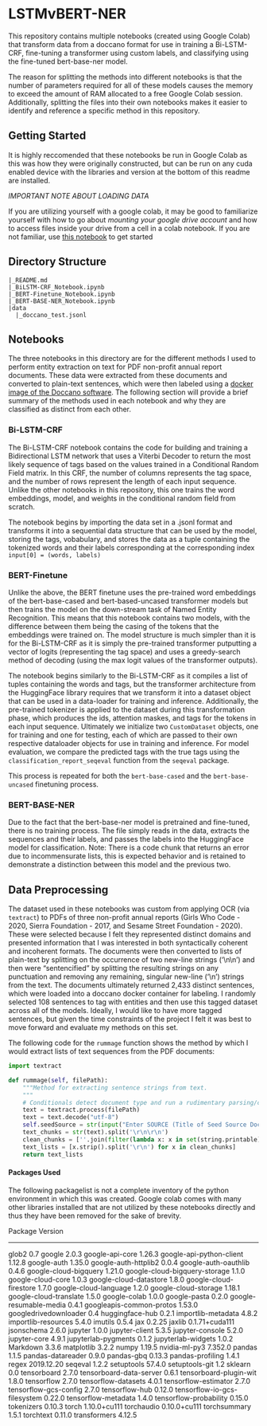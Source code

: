 # LSTMvBERT-NER
This repository contains multiple notebooks (created using Google Colab) that transform data from a doccano format for use in training a Bi-LSTM-CRF, fine-tuning a transformer using custom labels, and classifying using the fine-tuned bert-base-ner model.

The reason for splitting the methods into different notebooks is that the number of parameters required for all of these models causes the memory to exceed the amount of RAM allocated to a free Google Colab session. Additionally, splitting the files into their own notebooks makes it easier to identify and reference a specific method in this repository.

## Getting Started

It is highly reccomended that these notebooks be run in Google Colab as this was how they were originally constructed, but can be run on any cuda enabled device with the libraries and version at the bottom of this readme are installed. 

*IMPORTANT NOTE ABOUT LOADING DATA*

If you are utilizing yourself with a google colab, it may be good to familiarize yourself with how to go about *mounting your google drive account* and how to access files inside your drive from a cell in a colab notebook. If you are not familiar, use [this notebook](https://colab.research.google.com/notebooks/io.ipynb) to get started



## Directory Structure

```
|_README.md
|_BiLSTM-CRF_Notebook.ipynb
|_BERT-Finetune_Notebook.ipynb
|_BERT-BASE-NER_Notebook.ipynb
|data
  |_doccano_test.jsonl
```

## Notebooks

The three notebooks in this directory are for the different methods I used to perform entity extraction on text for PDF non-profit annual report documents. These data were extracted from these documents and converted to plain-text sentences, which were then labeled using a [docker image of the Doccano software](https://hub.docker.com/r/doccano/doccano). The following section will provide a brief summary of the methods used in each notebook and why they are classified as distinct from each other.

### Bi-LSTM-CRF

The Bi-LSTM-CRF notebook contains the code for building and training a Bidirectional LSTM network that uses a Viterbi Decoder to return the most likely sequence of tags based on the values trained in a Conditional Random Field matrix. In this CRF, the number of columns represents the tag space, and the number of rows represent the length of each input sequence. Unlike the other notebooks in this repository, this one trains the word embeddings, model, and weights in the conditional random field from scratch.

The notebook begins by importing the data set in a .jsonl format and transforms it into a sequential data structure that can be used by the model, storing the tags, vobabulary, and stores the data as a tuple containing the tokenized words and their labels corresponding at the corresponding index  `input[0] = (words, labels)`

### BERT-Finetune

Unlike the above, the BERT finetune uses the pre-trained word embeddings of the bert-base-cased and bert-based-uncased transformer models but then trains the model on the down-stream task of Named Entity Recognition. This means that this notebook contains two models, with the difference between them being the casing of the tokens that the embeddings were trained on. The model structure is much simpler than it is for the Bi-LSTM-CRF as it is simply the pre-trained transformer putputting a vector of logits (representing the tag space) and uses a greedy-search method of decoding (using the max logit values of the transformer outputs).

The notebook begins similarly to the Bi-LSTM-CRF as it compiles a list of tuples containing the words and tags, but the transformer architecture from the HuggingFace library requires that we transform it into a dataset object that can be used in a data-loader for training and inference. Additionally, the pre-trained tokenizer is applied to the dataset during this transformation phase, which produces the ids, attention maskes, and tags for the tokens in each input sequence. Ultimately we initialize two `CustomDataset` objects, one for training and one for testing, each of which are passed to their own respective dataloader objects for use in training and inference. For model evaluation, we compare the predicted tags with the true tags using the `classification_report_seqeval` function from the `seqeval` package.

This process is repeated for both the `bert-base-cased` and the `bert-base-uncased` finetuning process.

### BERT-BASE-NER

Due to the fact that the bert-base-ner model is pretrained and fine-tuned, there is no training process. The file simply reads in the data, extracts the sequences and their labels, and passes the labels into the HuggingFace model for classification.  Note: There is a code chunk that returns an error due to incommensurate lists, this is expected behavior and is retained to demonstrate a distinction between this model and the previous two.

## Data Preprocessing

The dataset used in these notebooks was custom from applying OCR (via `textract`) to PDFs of three non-profit annual reports (Girls Who Code - 2020, Sierra Foundation - 2017, and Sesame Street Foundation - 2020). These were selected because I felt they represented distinct domains and presented information that I was interested in both syntactically coherent and incoherent formats. The documents were then converted to lists of plain-text by splitting on the occurrence of two new-line strings (‘\n\n’) and then were “sentencified” by splitting the resulting strings on any punctuation and removing any remaining, singular new-line (‘\n’) strings from the text. The documents ultimately returned 2,433 distinct sentences, which were loaded into a doccano docker container for labeling. I randomly selected 108 sentences to tag with entities and then use this tagged dataset across all of the models. Ideally, I would like to have more tagged sentences, but given the time constraints of the project I felt it was best to move forward and evaluate my methods on this set. 

The following code for the `rummage` function shows the method by which I would extract lists of text sequences from the PDF documents:

```python
import textract

def rummage(self, filePath):
    """Method for extracting sentence strings from text. 
    """
    # Conditionals detect document type and run a rudimentary parsing/cleaning procedure depending for pdfs and htmls
    text = textract.process(filePath)
    text = text.decode("utf-8")
    self.seedSource = str(input("Enter SOURCE (Title of Seed Source Document): ")) #Manual Input of seedSource title/name
    text_chunks = str(text).split('\r\n\r\n')
    clean_chunks = [''.join(filter(lambda x: x in set(string.printable), chunk)) for chunk in text_chunks]
    text_lists = [x.strip().split('\r\n') for x in clean_chunks]
    return text_lists
```

#### Packages Used

The following packagelist is not a complete inventory of the python environment in which this was created. Google colab comes with many other libraries installed that are not utilized by these notebooks directly and thus they have been removed for the sake of brevity.

Package                       Version
----------------------------- --------------
glob2                         0.7
google                        2.0.3
google-api-core               1.26.3
google-api-python-client      1.12.8
google-auth                   1.35.0
google-auth-httplib2          0.0.4
google-auth-oauthlib          0.4.6
google-cloud-bigquery         1.21.0
google-cloud-bigquery-storage 1.1.0
google-cloud-core             1.0.3
google-cloud-datastore        1.8.0
google-cloud-firestore        1.7.0
google-cloud-language         1.2.0
google-cloud-storage          1.18.1
google-cloud-translate        1.5.0
google-colab                  1.0.0
google-pasta                  0.2.0
google-resumable-media        0.4.1
googleapis-common-protos      1.53.0
googledrivedownloader         0.4
huggingface-hub               0.2.1
importlib-metadata            4.8.2
importlib-resources           5.4.0
imutils                       0.5.4
jax                           0.2.25
jaxlib                        0.1.71+cuda111
jsonschema                    2.6.0
jupyter                       1.0.0
jupyter-client                5.3.5
jupyter-console               5.2.0
jupyter-core                  4.9.1
jupyterlab-pygments           0.1.2
jupyterlab-widgets            1.0.2
Markdown                      3.3.6
matplotlib                    3.2.2
numpy                         1.19.5
nvidia-ml-py3                 7.352.0
pandas                        1.1.5
pandas-datareader             0.9.0
pandas-gbq                    0.13.3
pandas-profiling              1.4.1
regex                         2019.12.20
seqeval                       1.2.2
setuptools                    57.4.0
setuptools-git                1.2
sklearn                       0.0
tensorboard                   2.7.0
tensorboard-data-server       0.6.1
tensorboard-plugin-wit        1.8.0
tensorflow                    2.7.0
tensorflow-datasets           4.0.1
tensorflow-estimator          2.7.0
tensorflow-gcs-config         2.7.0
tensorflow-hub                0.12.0
tensorflow-io-gcs-filesystem  0.22.0
tensorflow-metadata           1.4.0
tensorflow-probability        0.15.0
tokenizers                    0.10.3
torch                         1.10.0+cu111
torchaudio                    0.10.0+cu111
torchsummary                  1.5.1
torchtext                     0.11.0
transformers                  4.12.5
